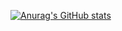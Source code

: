 [![Anurag's GitHub stats](https://github-readme-stats.vercel.app/api?username=arysolucoes)](https://github.com/arysolucoes/github-readme-stats)
